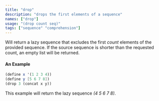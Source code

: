 ```yaml
---
title: "drop"
description: "drops the first elements of a sequence"
names: ["drop"]
usage: "(drop count seq)"
tags: ["sequence" "comprehension"]
---
```


Will return a lazy sequence that excludes the first _count_ elements of the provided sequence. If the source sequence is shorter than the requested count, an empty list will be returned.

#### An Example

```scheme
(define x '(1 2 3 4))
(define y [5 6 7 8])
(drop 3 (concat x y))
```

This example will return the lazy sequence _(4 5 6 7 8)_.
